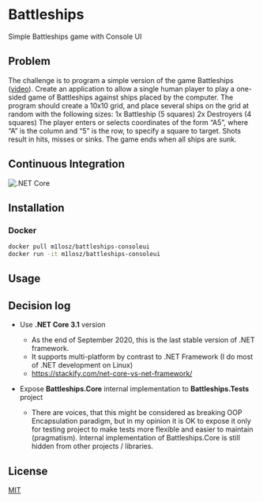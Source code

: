 # Battleships

Simple Battleships game with Console UI

## Problem
The challenge is to program a simple version of the game Battleships (<a href="https://www.youtube.com/watch?v=q0qpQ8doUp8">video</a>). Create an application to allow a single human player to play a one-sided game of Battleships against ships placed by the computer.
The program should create a 10x10 grid, and place several ships on the grid at random with the following sizes:
1x Battleship (5 squares)
2x Destroyers (4 squares)
The player enters or selects coordinates of the form “A5”, where “A” is the column and “5” is the row, to specify a square to target. Shots result in hits, misses or sinks. The game ends when all ships are sunk.

## Continuous Integration
![.NET Core](https://github.com/m1lwoj/Battleships/workflows/.NET%20Core/badge.svg?branch=master)

## Installation

### Docker
```sh
docker pull m1losz/battleships-consoleui
docker run -it m1losz/battleships-consoleui 
```

## Usage


## Decision log

+ Use **.NET Core 3.1** version
    + As the end of September 2020, this is the last stable version of .NET framework.
    + It supports multi-platform by contrast to .NET Framework (I do most of .NET development on Linux)
    + https://stackify.com/net-core-vs-net-framework/
    
+ Expose **Battleships.Core** internal implementation to **Battleships.Tests** project
    + There are voices, that this might be considered as breaking OOP Encapsulation paradigm, but in my opinion it is OK to expose it only for testing project to make tests more flexible and easier to maintain (pragmatism). Internal implementation of Battleships.Core is still hidden from other projects / libraries.

## 

## License
[MIT](https://choosealicense.com/licenses/mit/)
